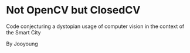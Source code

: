 # Not OpenCV but ClosedCV

Code conjecturing a dystopian usage of computer vision in the context of the Smart City

By Jooyoung
